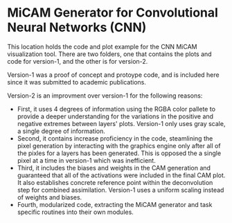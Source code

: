 # MiCAM Generator for Convolutional Neural Networks (CNN)

This location holds the code and plot example for the CNN MiCAM visualization tool.
There are two folders, one that contains the plots and code for version-1, and the other is for version-2.

Version-1 was a proof of concept and protoype code, and is included here since it was submitted to academic publications.

Version-2 is an improvment over version-1 for the following reasons:
- First, it uses 4 degrees of information using the RGBA color pallete to provide a deeper understanding for the variations in the positive and negative extremes between layers' plots.  Version-1 only uses gray scale, a single degree of information.
- Second, it contains increase proficiency in the code, steamlining the pixel generation by interacting with the graphics engine only after all of the pixles for a layers has been generated.  This is opposed the a single pixel at a time in version-1 which was inefficient.
- Third, it includes the biases and weights in the CAM generation and guaranteed that all of the activations were included in the final CAM plot.  It also establishes concrete reference point within the deconvolution step for combined assimilation.  Version-1 uses a uniform scaling instead of weights and biases.
- Fourth, modularized code, extracting the MiCAM generator and task specific routines into their own modules.

